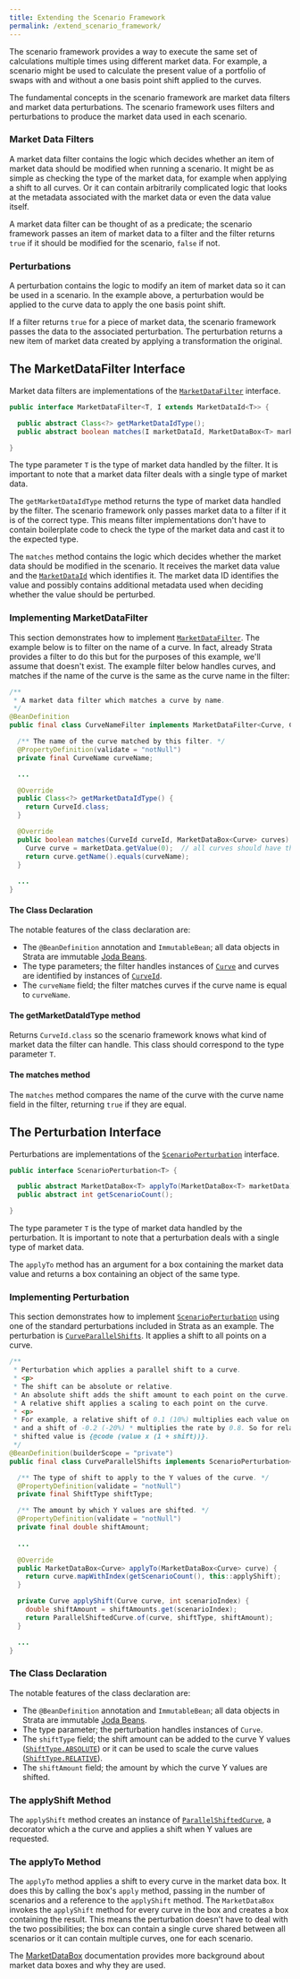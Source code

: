 ```yaml
---
title: Extending the Scenario Framework
permalink: /extend_scenario_framework/
---
```


The scenario framework provides a way to execute the same set of calculations multiple times using different market data.
For example, a scenario might be used to calculate the present value of a portfolio of swaps with and without a one
basis point shift applied to the curves.

The fundamental concepts in the scenario framework are market data filters and market data perturbations.
The scenario framework uses filters and perturbations to produce the market data used in each scenario.

### Market Data Filters

A market data filter contains the logic which decides whether an item of market data should be modified when
running a scenario. It might be as simple as checking the type of the market data, for example when applying a
shift to all curves. Or it can contain arbitrarily complicated logic that looks at the metadata associated with the
market data or even the data value itself.

A market data filter can be thought of as a predicate; the scenario framework passes an item of market data to a
filter and the filter returns `true` if it should be modified for the scenario, `false` if not.

### Perturbations

A perturbation contains the logic to modify an item of market data so it can be used in a scenario.
In the example above, a perturbation would be applied to the curve data to apply the one basis point shift.

If a filter returns `true` for a piece of market data, the scenario framework passes the data to the associated perturbation.
The perturbation returns a new item of market data created by applying a transformation the original.

## The MarketDataFilter Interface

Market data filters are implementations of the
[`MarketDataFilter`]({{site.baseurl}}/apidocs/com/opengamma/strata/calc/marketdata/MarketDataFilter.html) interface. 

```java
public interface MarketDataFilter<T, I extends MarketDataId<T>> {

  public abstract Class<?> getMarketDataIdType();
  public abstract boolean matches(I marketDataId, MarketDataBox<T> marketData);

}
```

The type parameter `T` is the type of market data handled by the filter.
It is important to note that a market data filter deals with a single type of market data.

The `getMarketDataIdType` method returns the type of market data handled by the filter.
The scenario framework only passes market data to a filter if it is of the correct type.
This means filter implementations don't have to contain boilerplate code to check the type of the market data
and cast it to the expected type.

The `matches` method contains the logic which decides whether the market data should be modified in the scenario.
It receives the market data value and the [`MarketDataId`]({{site.baseurl}}/apidocs/com/opengamma/strata/data/MarketDataId.html)
which identifies it. The market data ID identifies the value and possibly contains additional metadata
used when deciding whether the value should be perturbed.

### Implementing MarketDataFilter

This section demonstrates how to implement
[`MarketDataFilter`]({{site.baseurl}}/apidocs/com/opengamma/strata/calc/marketdata/MarketDataFilter.html).
The example below is to filter on the name of a curve.
In fact, already Strata provides a filter to do this but for the purposes of this example, we'll assume that doesn't exist.
The example filter below handles curves, and matches if the name of the curve is the same as the curve name in the filter:

```java
/**
 * A market data filter which matches a curve by name.
 */
@BeanDefinition
public final class CurveNameFilter implements MarketDataFilter<Curve, CurveId>, ImmutableBean {

  /** The name of the curve matched by this filter. */
  @PropertyDefinition(validate = "notNull")
  private final CurveName curveName;

  ...

  @Override
  public Class<?> getMarketDataIdType() {
    return CurveId.class;
  }

  @Override
  public boolean matches(CurveId curveId, MarketDataBox<Curve> curves) {
    Curve curve = marketData.getValue(0);  // all curves should have the same name
    return curve.getName().equals(curveName);
  }
 
  ...
}
```

#### The Class Declaration

The notable features of the class declaration are:
 
* The `@BeanDefinition` annotation and `ImmutableBean`; all data objects in Strata are
immutable [Joda Beans]({{site.baseurl}}/core_technologies/). 
* The type parameters; the filter handles instances of [`Curve`]({{site.baseurl}}/apidocs/com/opengamma/strata/market/curve/Curve.html)
and curves are identified by instances of [`CurveId`]({{site.baseurl}}/apidocs/com/opengamma/strata/market/curve/CurveId.html).
* The `curveName` field; the filter matches curves if the curve name is equal to `curveName`.

#### The getMarketDataIdType method

Returns `CurveId.class` so the scenario framework knows what kind of market data the filter can handle.
This class should correspond to the type parameter `T`.

#### The matches method

The `matches` method compares the name of the curve with the curve name field in the filter, returning `true` if they are equal.


## The Perturbation Interface

Perturbations are implementations of the
[`ScenarioPerturbation`]({{site.baseurl}}/apidocs/com/opengamma/strata/data/scenario/ScenarioPerturbation.html) 
interface.

```java
public interface ScenarioPerturbation<T> {

  public abstract MarketDataBox<T> applyTo(MarketDataBox<T> marketData);
  public abstract int getScenarioCount();

}
```

The type parameter `T` is the type of market data handled by the perturbation.
It is important to note that a perturbation deals with a single type of market data.

The `applyTo` method has an argument for a box containing the market data value and returns a box containing an
 object of the same type.

### Implementing Perturbation

This section demonstrates how to implement
[`ScenarioPerturbation`]({{site.baseurl}}/apidocs/com/opengamma/strata/data/scenario/ScenarioPerturbation.html)
using one of the standard perturbations included in Strata as an example.
The perturbation is 
[`CurveParallelShifts`]({{site.baseurl}}/apidocs/com/opengamma/strata/market/curve/CurveParallelShifts.html).
It applies a shift to all points on a curve.

```java
/**
 * Perturbation which applies a parallel shift to a curve.
 * <p>
 * The shift can be absolute or relative.
 * An absolute shift adds the shift amount to each point on the curve.
 * A relative shift applies a scaling to each point on the curve.
 * <p>
 * For example, a relative shift of 0.1 (10%) multiplies each value on the curve by 1.1, 
 * and a shift of -0.2 (-20%) * multiplies the rate by 0.8. So for relative shifts the 
 * shifted value is {@code (value x (1 + shift))}.
 */
@BeanDefinition(builderScope = "private")
public final class CurveParallelShifts implements ScenarioPerturbation<Curve>, ImmutableBean {

  /** The type of shift to apply to the Y values of the curve. */
  @PropertyDefinition(validate = "notNull")
  private final ShiftType shiftType;

  /** The amount by which Y values are shifted. */
  @PropertyDefinition(validate = "notNull")
  private final double shiftAmount;
  
  ...

  @Override
  public MarketDataBox<Curve> applyTo(MarketDataBox<Curve> curve) {
    return curve.mapWithIndex(getScenarioCount(), this::applyShift);
  }

  private Curve applyShift(Curve curve, int scenarioIndex) {
    double shiftAmount = shiftAmounts.get(scenarioIndex);
    return ParallelShiftedCurve.of(curve, shiftType, shiftAmount);
  }

  ...
}
``` 

### The Class Declaration

The notable features of the class declaration are:
 
* The `@BeanDefinition` annotation and `ImmutableBean`; all data objects in Strata are immutable
[Joda Beans]({{site.baseurl}}/core_technologies/). 
* The type parameter; the perturbation handles instances of `Curve`.
* The `shiftType` field; the shift amount can be added to the curve Y values
([`ShiftType.ABSOLUTE`]({{site.baseurl}}/apidocs/com/opengamma/strata/market/ShiftType.html#ABSOLUTE)) or it
can be used to scale the curve values ([`ShiftType.RELATIVE`]({{site.baseurl}}/apidocs/com/opengamma/strata/market/ShiftType.html#RELATIVE)).
* The `shiftAmount` field; the amount by which the curve Y values are shifted.

### The applyShift Method

The `applyShift` method creates an instance of
[`ParallelShiftedCurve`]({{site.baseurl}}/apidocs/com/opengamma/strata/market/curve/ParallelShiftedCurve.html),
a decorator which a the curve and applies a shift when Y values are requested.

### The applyTo Method

The `applyTo` method applies a shift to every curve in the market data box. It does this by calling the box's
`apply` method, passing in the number of scenarios and a reference to the `applyShift` method. The `MarketDataBox`
invokes the `applyShift` method for every curve in the box and creates a box containing the result. This means
the perturbation doesn't have to deal with the two possibilities; the box can contain a single curve shared between
all scenarios or it can contain multiple curves, one for each scenario.

The [MarketDataBox]({{site.baseurl}}/apidocs/com/opengamma/strata/data/scenario/MarketDataBox.html)
documentation provides more background about market data boxes and why they are used.
